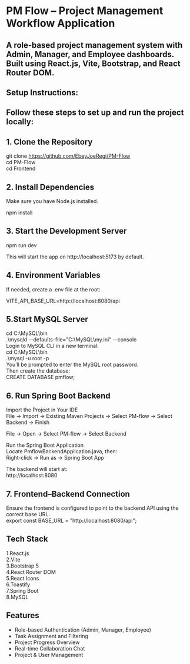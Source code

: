 #  PM Flow – Project Management Workflow Application

A role-based project management system with Admin, Manager, and Employee dashboards.
Built using React.js, Vite, Bootstrap, and React Router DOM.
---

## Setup Instructions:
Follow these steps to set up and run the project locally:
---

## 1. Clone the Repository

git clone https://github.com/EbeyJoeRegi/PM-Flow<br>
cd PM-Flow<br>
cd Frontend<br>

## 2. Install Dependencies
   
Make sure you have Node.js installed.

npm install

## 3. Start the Development Server
   
npm run dev

This will start the app on http://localhost:5173 by default.

## 4. Environment Variables
   
If needed, create a .env file at the root:

VITE_API_BASE_URL=http://localhost:8080/api

## 5.Start MySQL Server
cd C:\MySQL\bin <br>
.\mysqld --defaults-file="C:\MySQL\my.ini" --console <br>
Login to MySQL CLI in a new terminal:<br>
cd C:\MySQL\bin<br>
.\mysql -u root -p<br>
You’ll be prompted to enter the MySQL root password.<br>
Then create the database:<br>
CREATE DATABASE pmflow;<br>

## 6. Run Spring Boot Backend
Import the Project in Your IDE<br>
File → Import → Existing Maven Projects → Select PM-flow → Select Backend → Finish

File → Open → Select PM-flow → Select Backend 

Run the Spring Boot Application<br>
Locate PmflowBackendApplication.java, then:<br>
Right-click → Run as → Spring Boot App

The backend will start at:<br>
http://localhost:8080<br>

## 7. Frontend–Backend Connection
Ensure the frontend is configured to point to the backend API using the correct base URL.<br>
export const BASE_URL = "http://localhost:8080/api";

## Tech Stack<br>
1.React.js<br>
2.Vite<br>
3.Bootstrap 5<br>
4.React Router DOM<br>
5.React Icons<br>
6.Toastify<br>
7.Spring Boot<br>
8.MySQL

## Features

-  Role-based Authentication (Admin, Manager, Employee)
-  Task Assignment and Filtering
-  Project Progress Overview
-  Real-time Collaboration Chat
-  Project & User Management


